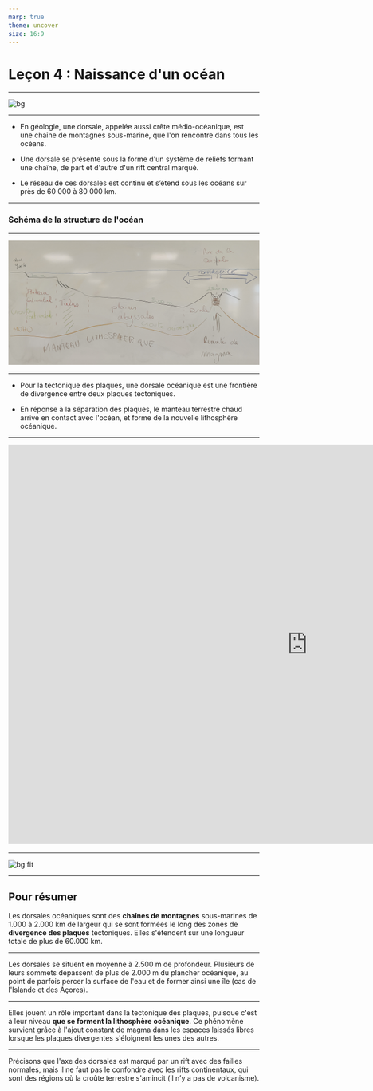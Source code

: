 ```yaml
---
marp: true
theme: uncover
size: 16:9
---
```

<!-- paginate: true -->

# Leçon 4 : Naissance d'un océan

---

![bg](https://www.vivelessvt.com/wp-content/uploads/2016/12/carte-des-fonds-oc%C3%A9aniques-SVT-1%C3%A8re-S.jpg)


---

- En géologie, une dorsale, appelée aussi crête médio-océanique, est une chaîne de montagnes sous-marine, que l'on rencontre dans tous les océans. 


- Une dorsale se présente sous la forme d'un système de reliefs formant une chaîne, de part et d'autre d'un rift central marqué. 


- Le réseau de ces dorsales est continu et s’étend sous les océans sur près de 60 000 à 80 000 km.


---

### Schéma de la structure de l'océan

---

![bg fit](../Ressources/Photos/structureocean.jpg)

--- 

- Pour la tectonique des plaques, une dorsale océanique est une frontière de divergence entre deux plaques tectoniques. 


- En réponse à la séparation des plaques, le manteau terrestre chaud arrive en contact avec l'océan, et forme de la nouvelle lithosphère océanique. 


---


<iframe width="1200" height="800" src="https://www.youtube.com/embed/gn45kOWlZlI" title="YouTube video player" frameborder="0" allow="accelerometer; autoplay; clipboard-write; encrypted-media; gyroscope; picture-in-picture" allowfullscreen></iframe>

---

![bg fit](https://www.vivelessvt.com/wp-content/uploads/2016/12/topographie-des-fonds-oc%C3%A9aniques.png)

---


## Pour résumer 

Les dorsales océaniques sont des **chaînes de montagnes** sous-marines de 1.000 à 2.000 km de largeur qui se sont formées le long des zones de **divergence des plaques** tectoniques. Elles s'étendent sur une longueur totale de plus de 60.000 km.

---

Les dorsales se situent en moyenne à 2.500 m de profondeur. Plusieurs de leurs sommets dépassent de plus de 2.000 m du plancher océanique, au point de parfois percer la surface de l'eau et de former ainsi une île (cas de l'Islande et des Açores).

---

Elles jouent un rôle important dans la tectonique des plaques, puisque c'est à leur niveau **que se forment la lithosphère océanique**. Ce phénomène survient grâce à l'ajout constant de magma dans les espaces laissés libres lorsque les plaques divergentes s'éloignent les unes des autres.

---

Précisons que l'axe des dorsales est marqué par un rift avec des failles normales, mais il ne faut pas le confondre avec les rifts continentaux, qui sont des régions où la croûte terrestre s'amincit (il n’y a pas de volcanisme).
